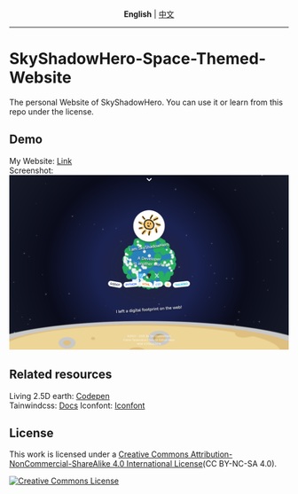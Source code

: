 <div align="center">
  <strong>English</strong> | <a href="./READMECN.md">中文</a>
</div>

---

# SkyShadowHero-Space-Themed-Website
The personal Website of SkyShadowHero.
You can use it or learn from this repo under the license.
## Demo
My Website: [Link](https://www.skyshadow.fun)  
Screenshot:
![Homepage](/image.png)
## Related resources
Living 2.5D earth: [Codepen](https://codepen.io/ferronsays/pen/AwgQVG)  
Tainwindcss: [Docs](https://tailwindcss.com/)
Iconfont: [Iconfont](https://www.iconfont.cn/)
## License
This work is licensed under a [Creative Commons Attribution-NonCommercial-ShareAlike 4.0 International License](https://creativecommons.org/licenses/by-nc-sa/4.0/)(CC BY-NC-SA 4.0).

<a rel="license" href="https://creativecommons.org/licenses/by-nc-sa/4.0/">
  <img alt="Creative Commons License" style="border-width:0" src="https://i.creativecommons.org/l/by-nc-sa/4.0/88x31.png" />
</a>
